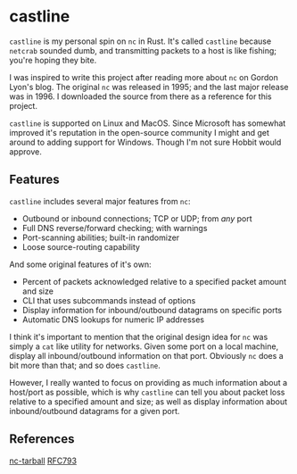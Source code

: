 castline
=======

`castline` is my personal spin on `nc` in Rust. It's called `castline`
because `netcrab` sounded dumb, and transmitting packets to a host is
like fishing; you're hoping they bite.

I was inspired to write this project after reading more about `nc`
on Gordon Lyon's blog.  The original `nc` was released in 1995;
and the last major release was in 1996. I downloaded the source
from there as a reference for this project.

`castline` is supported on Linux and MacOS. Since Microsoft has somewhat
improved it's reputation in the open-source community I might and get around
to adding support for Windows. Though I'm not sure Hobbit would approve.

## Features

`castline` includes several major features from `nc`:

- Outbound or inbound connections; TCP or UDP; from _any_ port
- Full DNS reverse/forward checking; with warnings
- Port-scanning abilities; built-in randomizer
- Loose source-routing capability

And some original features of it's own:

- Percent of packets acknowledged relative to a specified packet amount and size
- CLI that uses subcommands instead of options
- Display information for inbound/outbound datagrams on specific ports
- Automatic DNS lookups for numeric IP addresses

I think it's important to mention that the original design idea for `nc` was
simply a `cat` like utility for networks. Given some port on a local machine,
display all inbound/outbound information on that port. Obviously `nc` does a
bit more than that; and so does `castline`.

However, I really wanted to focus on providing as much information about a host/port
as possible, which is why `castline` can tell you about packet loss relative to a specified amount and size;
as well as display information about inbound/outbound datagrams for a given port.

## References

[nc-tarball][NCTAR]
[RFC793][TCPImpl]



[NCTAR]:https://sectools.org/tool/netcat/
[TCPImpl]:https://datatracker.ietf.org/doc/html/rfc793
